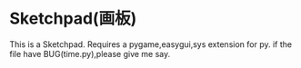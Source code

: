 # Sketchpad(画板)
This is a Sketchpad.
Requires a pygame,easygui,sys extension for py. 
if the file have BUG(time.py),please give me say.
